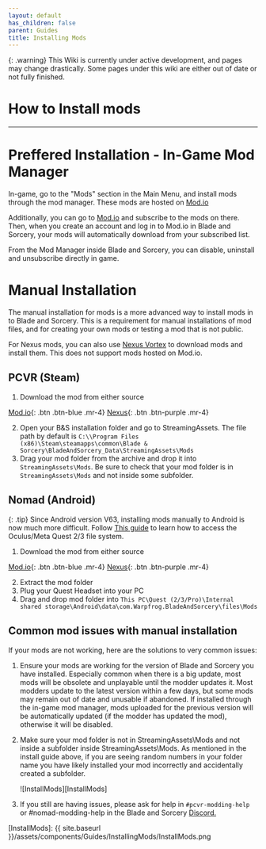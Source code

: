 ```yaml
---
layout: default
has_children: false
parent: Guides
title: Installing Mods
---
```

{: .warning}
This Wiki is currently under active development, and pages may change drastically. Some pages under this wiki are either out of date or not fully finished.

# How to Install mods
---
# Preffered Installation - In-Game Mod Manager

In-game, go to the "Mods" section in the Main Menu, and install mods through the mod manager. These mods are hosted on [Mod.io](https://mod.io/g/blade-and-sorcery)

Additionally, you can go to [Mod.io](https://mod.io/g/blade-and-sorcery) and subscribe to the mods on there. Then, when you create an account and log in to Mod.io in Blade and Sorcery, your mods will automatically download from your subscribed list.

From the Mod Manager inside Blade and Sorcery, you can disable, uninstall and unsubscribe directly in game.


# Manual Installation
The manual installation for mods is a more advanced way to install mods in to Blade and Sorcery. This is a requirement for manual installations of mod files, and for creating your own mods or testing a mod that is not public. 

For Nexus mods, you can also use [Nexus Vortex](https://www.nexusmods.com/site/mods/1) to download mods and install them. This does not support mods hosted on Mod.io.

## PCVR (Steam)

1. Download the mod from either source

 [Mod.io](https://mod.io/g/blade-and-sorcery){: .btn .btn-blue .mr-4} [Nexus](https://www.nexusmods.com/bladeandsorcery/mods/){: .btn .btn-purple .mr-4}

2. Open your B&S installation folder and go to StreamingAssets. The file path by default is `C:\\Program Files (x86)\Steam\steamapps\common\Blade & Sorcery\BladeAndSorcery_Data\StreamingAssets\Mods`
3. Drag your mod folder from the archive and drop it into `StreamingAssets\Mods`. Be sure to check that your mod folder is in `StreamingAssets\Mods` and not inside some subfolder.

## Nomad (Android)

{: .tip}
Since Android version V63, installing mods manually to Android is now much more difficult. Follow [This guide](https://youtu.be/7H3pfTvzDBc?si=GBgbL1ltAPg3k4lv) to learn how to access the Oculus/Meta Quest 2/3 file system.

1. Download the mod from either source

 [Mod.io](https://mod.io/g/blade-and-sorcery){: .btn .btn-blue .mr-4} [Nexus](https://www.nexusmods.com/bladeandsorcery/mods/){: .btn .btn-purple .mr-4}

2. Extract the mod folder
3. Plug your Quest Headset into your PC
4. Drag and drop mod folder into `This PC\Quest (2/3/Pro)\Internal shared storage\Android\data\com.Warpfrog.BladeAndSorcery\files\Mods`

## Common mod issues with manual installation 

If your mods are not working, here are the solutions to very common issues:

1. Ensure your mods are working for the version of Blade and Sorcery you have installed. Especially common when there is a big update, most mods will be obsolete and unplayable until the modder updates it. Most modders update to the latest version within a few days, but some mods may remain out of date and unusable if abandoned. If installed through the in-game mod manager, mods uploaded for the previous version will be automatically updated (if the modder has updated the mod), otherwise it will be disabled.
2. Make sure your mod folder is not in StreamingAssets\Mods and not inside a subfolder inside StreamingAssets\Mods. As mentioned in the install guide above, if you are seeing random numbers in your folder name you have likely installed your mod incorrectly and accidentally created a subfolder.
    
    ![InstallMods][InstallMods]
    
3. If you still are having issues, please ask for help in `#pcvr-modding-help` or #nomad-modding-help in the Blade and Sorcery [Discord.](https://discord.gg/bladeandsorcery)


[InstallMods]: {{ site.baseurl }}/assets/components/Guides/InstallingMods/InstallMods.png